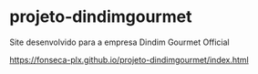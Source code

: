 # projeto-dindimgourmet
 Site desenvolvido para a empresa Dindim Gourmet Official

 https://fonseca-plx.github.io/projeto-dindimgourmet/index.html
